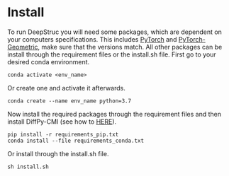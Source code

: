 # Install
To run DeepStruc you will need some packages, which are dependent on your computers specifications. 
This includes [PyTorch](https://pytorch.org/) and 
[PyTorch-Geometric](https://pytorch-geometric.readthedocs.io/en/latest/notes/installation.html), make sure that
the versions match.
All other packages can be install through the requirement files or the install.sh file. 
First go to your desired conda environment.
 ```
conda activate <env_name>
``` 
Or create one and activate it afterwards.
```
conda create --name env_name python=3.7
``` 
Now install the required packages through the requirement files and then install DiffPy-CMI (see how to [HERE](https://www.diffpy.org/products/diffpycmi/index.html)).
```
pip install -r requirements_pip.txt
conda install --file requirements_conda.txt
``` 
Or install through the install.sh file.
```
sh install.sh
``` 

